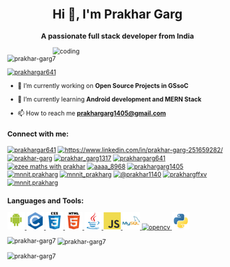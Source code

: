 <h1 align="center">Hi 👋, I'm Prakhar Garg</h1>
<h3 align="center">A passionate full stack developer from India</h3>

<img align="right" alt="coding" width="400" src="https://user-images.githubusercontent.com/55389276/140866485-8fb1c876-9a8f-4d6a-98dc-08c4981eaf70.gif">

<p align="left"> <img src="https://komarev.com/ghpvc/?username=prakhar-garg7&label=Profile%20views&color=0e75b6&style=flat" alt="prakhar-garg7" /> </p>

<p align="left"> <a href="https://twitter.com/prakhargar641" target="blank"><img src="https://img.shields.io/twitter/follow/prakhargar641?logo=twitter&style=for-the-badge" alt="prakhargar641" /></a> </p>

- 🔭 I’m currently working on **Open Source Projects in GSsoC**

- 🌱 I’m currently learning **Android development and MERN Stack**

- 📫 How to reach me **prakhargarg1405@gmail.com**

<h3 align="left">Connect with me:</h3>
<p align="left">
<a href="https://twitter.com/prakhargar641" target="blank"><img align="center" src="https://raw.githubusercontent.com/rahuldkjain/github-profile-readme-generator/master/src/images/icons/Social/twitter.svg" alt="prakhargar641" height="30" width="40" /></a>
<a href="https://linkedin.com/in/https://www.linkedin.com/in/prakhar-garg-251659282/" target="blank"><img align="center" src="https://raw.githubusercontent.com/rahuldkjain/github-profile-readme-generator/master/src/images/icons/Social/linked-in-alt.svg" alt="https://www.linkedin.com/in/prakhar-garg-251659282/" height="30" width="40" /></a>
<a href="https://stackoverflow.com/users/prakhar-garg" target="blank"><img align="center" src="https://raw.githubusercontent.com/rahuldkjain/github-profile-readme-generator/master/src/images/icons/Social/stack-overflow.svg" alt="prakhar-garg" height="30" width="40" /></a>
<a href="https://kaggle.com/prakhar_garg1317" target="blank"><img align="center" src="https://raw.githubusercontent.com/rahuldkjain/github-profile-readme-generator/master/src/images/icons/Social/kaggle.svg" alt="prakhar_garg1317" height="30" width="40" /></a>
<a href="https://instagram.com/prakhargarg641" target="blank"><img align="center" src="https://raw.githubusercontent.com/rahuldkjain/github-profile-readme-generator/master/src/images/icons/Social/instagram.svg" alt="prakhargarg641" height="30" width="40" /></a>
<a href="https://www.youtube.com/c/ezee maths with prakhar" target="blank"><img align="center" src="https://raw.githubusercontent.com/rahuldkjain/github-profile-readme-generator/master/src/images/icons/Social/youtube.svg" alt="ezee maths with prakhar" height="30" width="40" /></a>
<a href="https://www.codechef.com/users/aaaa_8968" target="blank"><img align="center" src="https://cdn.jsdelivr.net/npm/simple-icons@3.1.0/icons/codechef.svg" alt="aaaa_8968" height="30" width="40" /></a>
<a href="https://www.hackerrank.com/prakhargarg1405" target="blank"><img align="center" src="https://raw.githubusercontent.com/rahuldkjain/github-profile-readme-generator/master/src/images/icons/Social/hackerrank.svg" alt="prakhargarg1405" height="30" width="40" /></a>
<a href="https://codeforces.com/profile/mnnit.prakharg" target="blank"><img align="center" src="https://raw.githubusercontent.com/rahuldkjain/github-profile-readme-generator/master/src/images/icons/Social/codeforces.svg" alt="mnnit.prakharg" height="30" width="40" /></a>
<a href="https://www.leetcode.com/mnnit_prakharg" target="blank"><img align="center" src="https://raw.githubusercontent.com/rahuldkjain/github-profile-readme-generator/master/src/images/icons/Social/leet-code.svg" alt="mnnit_prakharg" height="30" width="40" /></a>
<a href="https://www.hackerearth.com/@prakhar1140" target="blank"><img align="center" src="https://raw.githubusercontent.com/rahuldkjain/github-profile-readme-generator/master/src/images/icons/Social/hackerearth.svg" alt="@prakhar1140" height="30" width="40" /></a>
<a href="https://auth.geeksforgeeks.org/user/prakhargffxv" target="blank"><img align="center" src="https://raw.githubusercontent.com/rahuldkjain/github-profile-readme-generator/master/src/images/icons/Social/geeks-for-geeks.svg" alt="prakhargffxv" height="30" width="40" /></a>
<a href="https://www.topcoder.com/members/mnnit.prakharg" target="blank"><img align="center" src="https://raw.githubusercontent.com/rahuldkjain/github-profile-readme-generator/master/src/images/icons/Social/topcoder.svg" alt="mnnit.prakharg" height="30" width="40" /></a>
</p>

<h3 align="left">Languages and Tools:</h3>
<p align="left"> <a href="https://developer.android.com" target="_blank" rel="noreferrer"> <img src="https://raw.githubusercontent.com/devicons/devicon/master/icons/android/android-original-wordmark.svg" alt="android" width="40" height="40"/> </a> <a href="https://www.cprogramming.com/" target="_blank" rel="noreferrer"> <img src="https://raw.githubusercontent.com/devicons/devicon/master/icons/c/c-original.svg" alt="c" width="40" height="40"/> </a> <a href="https://www.w3schools.com/css/" target="_blank" rel="noreferrer"> <img src="https://raw.githubusercontent.com/devicons/devicon/master/icons/css3/css3-original-wordmark.svg" alt="css3" width="40" height="40"/> </a> <a href="https://www.w3.org/html/" target="_blank" rel="noreferrer"> <img src="https://raw.githubusercontent.com/devicons/devicon/master/icons/html5/html5-original-wordmark.svg" alt="html5" width="40" height="40"/> </a> <a href="https://www.java.com" target="_blank" rel="noreferrer"> <img src="https://raw.githubusercontent.com/devicons/devicon/master/icons/java/java-original.svg" alt="java" width="40" height="40"/> </a> <a href="https://developer.mozilla.org/en-US/docs/Web/JavaScript" target="_blank" rel="noreferrer"> <img src="https://raw.githubusercontent.com/devicons/devicon/master/icons/javascript/javascript-original.svg" alt="javascript" width="40" height="40"/> </a> <a href="https://www.mysql.com/" target="_blank" rel="noreferrer"> <img src="https://raw.githubusercontent.com/devicons/devicon/master/icons/mysql/mysql-original-wordmark.svg" alt="mysql" width="40" height="40"/> </a> <a href="https://opencv.org/" target="_blank" rel="noreferrer"> <img src="https://www.vectorlogo.zone/logos/opencv/opencv-icon.svg" alt="opencv" width="40" height="40"/> </a> <a href="https://www.python.org" target="_blank" rel="noreferrer"> <img src="https://raw.githubusercontent.com/devicons/devicon/master/icons/python/python-original.svg" alt="python" width="40" height="40"/> </a> </p>

<p><img align="left" src="https://github-readme-stats.vercel.app/api/top-langs?username=prakhar-garg7&show_icons=true&locale=en&layout=compact" alt="prakhar-garg7" /></p>

<p>&nbsp;<img align="center" src="https://github-readme-stats.vercel.app/api?username=prakhar-garg7&show_icons=true&locale=en" alt="prakhar-garg7" /></p>

<p><img align="center" src="https://github-readme-streak-stats.herokuapp.com/?user=prakhar-garg7&" alt="prakhar-garg7" /></p>
